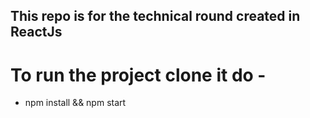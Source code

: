 ## This repo is for the technical round created in ReactJs

# To run the project clone it do -
- npm install && npm start

